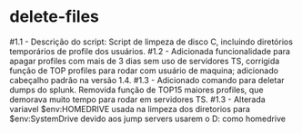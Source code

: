 # delete-files
#1.1 - Descrição do script: Script de limpeza de disco C, incluindo diretórios temporários de profile dos usuários.
#1.2 - Adicionada funcionalidade para apagar profiles com mais de 3 dias sem uso de servidores TS, corrigida função de TOP profiles para rodar com usuário de maquina; adicionado cabeçalho padrão na versão 1.4.
#1.3 - Adicionado comando para deletar dumps do splunk. Removida função de TOP15 maiores profiles, que demorava muito tempo para rodar em servidores TS.
#1.3 - Alterada variavel $env:HOMEDRIVE usada na limpeza dos diretorios para $env:SystemDrive devido aos jump servers usarem o D: como homedrive
